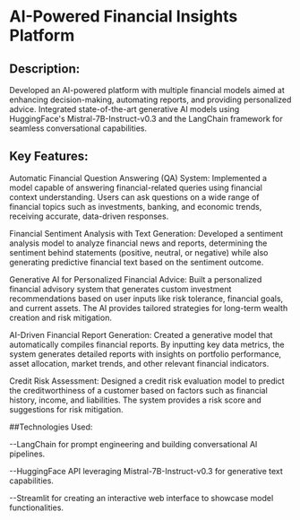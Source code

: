 # AI-Powered Financial Insights Platform

## Description:
Developed an AI-powered platform with multiple financial models aimed at enhancing decision-making, automating reports, and providing personalized advice. Integrated state-of-the-art generative AI models using HuggingFace's Mistral-7B-Instruct-v0.3 and the LangChain framework for seamless conversational capabilities.

## Key Features:

Automatic Financial Question Answering (QA) System:
Implemented a model capable of answering financial-related queries using financial context understanding. Users can ask questions on a wide range of financial topics such as investments, banking, and economic trends, receiving accurate, data-driven responses.

Financial Sentiment Analysis with Text Generation:
Developed a sentiment analysis model to analyze financial news and reports, determining the sentiment behind statements (positive, neutral, or negative) while also generating predictive financial text based on the sentiment outcome.

Generative AI for Personalized Financial Advice:
Built a personalized financial advisory system that generates custom investment recommendations based on user inputs like risk tolerance, financial goals, and current assets. The AI provides tailored strategies for long-term wealth creation and risk mitigation.

AI-Driven Financial Report Generation:
Created a generative model that automatically compiles financial reports. By inputting key data metrics, the system generates detailed reports with insights on portfolio performance, asset allocation, market trends, and other relevant financial indicators.

Credit Risk Assessment:
Designed a credit risk evaluation model to predict the creditworthiness of a customer based on factors such as financial history, income, and liabilities. The system provides a risk score and suggestions for risk mitigation.


##Technologies Used:

--LangChain for prompt engineering and building conversational AI pipelines.

--HuggingFace API leveraging Mistral-7B-Instruct-v0.3 for generative text capabilities.

--Streamlit for creating an interactive web interface to showcase model functionalities.

